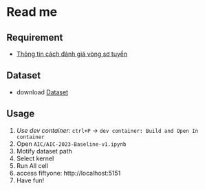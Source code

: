 # Read me

## Requirement

- [Thông tin cách đánh giá vòng sơ tuyển](https://docs.google.com/document/d/1ZxOjnQHLirhgyH8xxC8G9dqpYza_s3yrBjgtoxREw0o/edit#heading=h.pqwwy0h9o8n)

## Dataset

- download [Dataset](https://docs.google.com/spreadsheets/d/1mO3zS79L1HMLZ-BLpyy8E-n9RROOElms5DS_Gi1gKiU/edit?gid=0#gid=0)


## Usage

1.  *Use dev container:*  `ctrl+P` -> `dev container: Build and Open In container`
2. Open `AIC/AIC-2023-Baseline-v1.ipynb`
3. Motify dataset path
4. Select kernel
5. Run All cell 
6. access fiftyone: http://localhost:5151
7. Have fun!